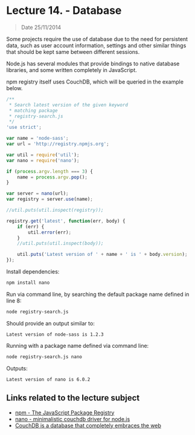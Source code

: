 # Lecture 14. - Database

> Date 25/11/2014

Some projects require the use of database due to the need for persistent data,
such as user account information, settings and other similar things that should be
kept same between different sessions.

Node.js has several modules that provide bindings to native database libraries, and
some written completely in JavaScript.

npm registry itself uses CouchDB, which will be queried in the example below.

```js
/**
 * Search latest version of the given keyword
 * matching package
 * registry-search.js
 */
'use strict';

var name = 'node-sass';
var url = 'http://registry.npmjs.org';

var util = require('util');
var nano = require('nano');

if (process.argv.length === 3) {
	name = process.argv.pop();
}

var server = nano(url);
var registry = server.use(name);

//util.puts(util.inspect(registry));

registry.get('latest', function(err, body) {
	if (err) {
		util.error(err);
	}
	//util.puts(util.inspect(body));

	util.puts('Latest version of ' + name + ' is ' + body.version);
});
```

Install dependencies:

```sh
npm install nano
```

Run via command line, by searching the default package name defined in line 8:

```sh
node registry-search.js
```

Should provide an output similar to:

```
Latest version of node-sass is 1.2.3
```

Running with a package name defined via command line:

```sh
node registry-search.js nano
```

Outputs:

```
Latest version of nano is 6.0.2
```

## Links related to the lecture subject

* [npm - The JavaScript Package Registry](https://www.npmjs.org/doc/misc/npm-registry.html "The JavaScript Package Registry")
* [nano - minimalistic couchdb driver for node.js](https://www.npmjs.org/package/nano "minimalistic couchdb driver for node.js")
* [CouchDB is a database that completely embraces the web](http://couchdb.apache.org/ "CouchDB is a database that completely embraces the web")
